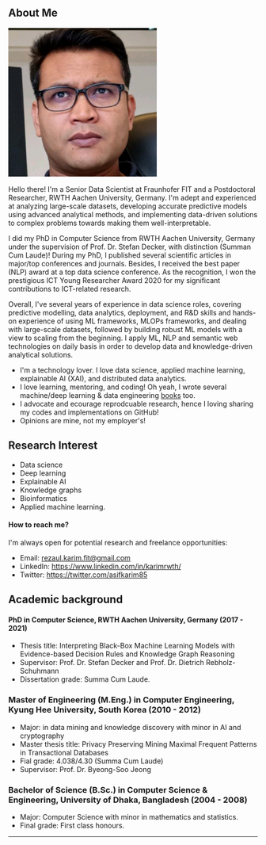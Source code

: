 ## About Me

<img class="profile-picture" src="img/1664312512000.jpg" width="300">

Hello there! I'm a Senior Data Scientist at Fraunhofer FIT and a Postdoctoral Researcher, RWTH Aachen University, Germany. I'm adept and experienced at analyzing large-scale datasets, developing accurate predictive models using advanced analytical methods, and implementing data-driven solutions to complex problems towards making them well-interpretable. 

I did my PhD in Computer Science from RWTH Aachen University, Germany under the supervision of Prof. Dr. Stefan Decker, with distinction (Summan Cum Laude)! During my PhD, I published several scientific articles in major/top conferences and journals. Besides, I received the best paper (NLP) award at a top data science conference. As the recognition, I won the prestigious ICT Young Researcher Award 2020 for my significant contributions to ICT-related research. 

Overall, I've several years of experience in data science roles, covering predictive modelling, data analytics, deployment, and R&D skills and hands-on experience of using ML frameworks, MLOPs frameworks, and dealing with large-scale datasets, followed by building robust ML models with a view to scaling from the beginning. I apply ML, NLP and semantic web technologies on daily basis in order to develop data and knowledge-driven analytical solutions. 

- I'm a technology lover. I love data science, applied machine learning, explainable AI (XAI), and distributed data analytics. 
- I love learning, mentoring, and coding! Oh yeah, I wrote several machine/deep learning & data engineering [books](https://www.amazon.com/s?k=Md.+Rezaul+Karim&ref=nb_sb_noss) too.
- I advocate and ecourage reprodcuable research, hence I loving sharing my codes and implementations on GitHub! 
- Opinions are mine, not my employer's! 

## Research Interest

- Data science 
- Deep learning
- Explainable AI
- Knowledge graphs 
- Bioinformatics
- Applied machine learning. 

#### How to reach me?
I'm always open for potential research and freelance opportunities: 

- Email: rezaul.karim.fit@gmail.com
- LinkedIn: https://www.linkedin.com/in/karimrwth/ 
- Twitter: https://twitter.com/asifkarim85 

## Academic background

#### PhD in Computer Science, RWTH Aachen University, Germany (2017 - 2021)
- Thesis title: Interpreting Black-Box Machine Learning Models with Evidence-based Decision Rules and Knowledge Graph Reasoning
- Supervisor: Prof. Dr. Stefan Decker and Prof. Dr. Dietrich Rebholz-Schuhmann
- Dissertation grade: Summa Cum Laude.

### Master of Engineering (M.Eng.) in Computer Engineering, Kyung Hee University, South Korea (2010 - 2012)
- Major: in data mining and knowledge discovery with minor in AI and cryptography
- Master thesis title: Privacy Preserving Mining Maximal Frequent Patterns in Transactional Databases
- Fial grade: 4.038/4.30 (Summa Cum Laude)
- Supervisor: Prof. Dr. Byeong-Soo Jeong

### Bachelor of Science (B.Sc.) in Computer Science & Engineering, University of Dhaka, Bangladesh (2004 - 2008)
- Major: Computer Science with minor in mathematics and statistics.
- Final grade: First class honours.
---
